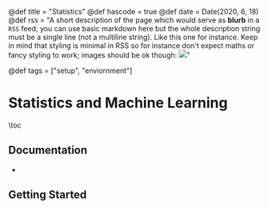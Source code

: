 @def title = "Statistics"
@def hascode = true
@def date = Date(2020, 6, 18)
@def rss = "A short description of the page which would serve as **blurb** in a `RSS` feed; you can use basic markdown here but the whole description string must be a single line (not a multiline string). Like this one for instance. Keep in mind that styling is minimal in RSS so for instance don't expect maths or fancy styling to work; images should be ok though: ![](https://upload.wikimedia.org/wikipedia/en/3/32/Rick_and_Morty_opening_credits.jpeg)"

@def tags = ["setup", "enviornment"]

# Statistics and Machine Learning

\toc

## Documentation
* ~~~ <a href="https://docs.julialang.org/en/v1/manual/integers-and-floating-point-numbers/" target="_blank">Integers and Floating Point Numbers</a> ~~~

## Getting Started
